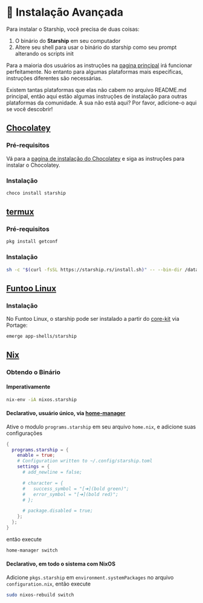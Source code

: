 # 🚀 Instalação Avançada

Para instalar o Starship, você precisa de duas coisas:

1. O binário do **Starship** em seu computador
1. Altere seu shell para usar o binário do starship como seu prompt alterando os scripts init

Para a maioria dos usuários as instruções na [pagina principal](/guide/#🚀-installation) irá funcionar perfeitamente. No entanto para algumas plataformas mais especificas, instruções diferentes são necessárias.

Existem tantas plataformas que elas não cabem no arquivo README.md principal, então aqui estão algumas instruções de instalação para outras plataformas da comunidade. A sua não está aqui? Por favor, adicione-o aqui se você descobrir!

## [Chocolatey](https://chocolatey.org)

### Pré-requisitos

Vá para a [pagina de instalação do Chocolatey](https://chocolatey.org/install) e siga as instruções para instalar o Chocolatey.

### Instalação

```powershell
choco install starship
```

## [termux](https://termux.com)

### Pré-requisitos

```sh
pkg install getconf
```

### Instalação

```sh
sh -c "$(curl -fsSL https://starship.rs/install.sh)" -- --bin-dir /data/data/com.termux/files/usr/bin
```

## [Funtoo Linux](https://www.funtoo.org/Welcome)

### Instalação

No Funtoo Linux, o starship pode ser instalado a partir do [core-kit](https://github.com/funtoo/core-kit/tree/1.4-release/app-shells/starship) via Portage:

```sh
emerge app-shells/starship
```

## [Nix](https://nixos.wiki/wiki/Nix)

### Obtendo o Binário

#### Imperativamente

```sh
nix-env -iA nixos.starship
```

#### Declarativo, usuário único, via [home-manager](https://github.com/nix-community/home-manager)

Ative o modulo `programs.starship` em seu arquivo `home.nix`, e adicione suas configurações

```nix
{
  programs.starship = {
    enable = true;
    # Configuration written to ~/.config/starship.toml
    settings = {
      # add_newline = false;

      # character = {
      #   success_symbol = "[➜](bold green)";
      #   error_symbol = "[➜](bold red)";
      # };

      # package.disabled = true;
    };
  };
}
```

então execute

```sh
home-manager switch
```

#### Declarativo, em todo o sistema com NixOS

Adicione `pkgs.starship` em `environment.systemPackages` no arquivo `configuration.nix`, então execute

```sh
sudo nixos-rebuild switch
```
